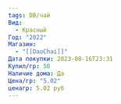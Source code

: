 ```yaml
---
tags: DB/чай
Вид:
  - Красный
Год: "2022"
Магазин:
  - "[[DaoChai]]"
Дата покупки: 2023-08-16T23:31
Купил/гр: 50
Наличие дома: Да
Цена/гр: "5.02"
ценагр: 5.02 руб
---
```

